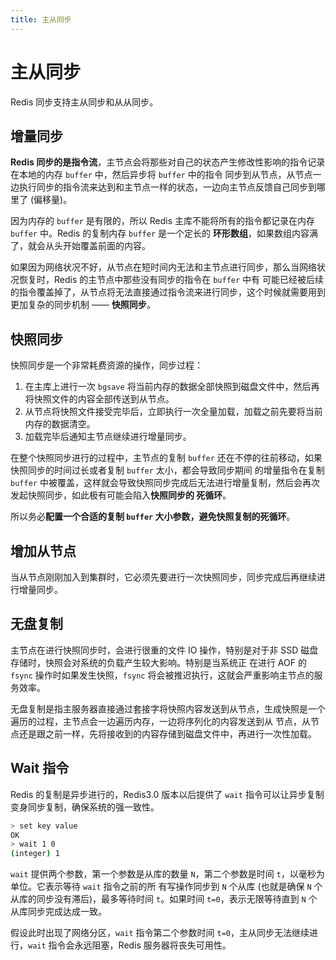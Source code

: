 ```yaml
---
title: 主从同步
---
```

# 主从同步
Redis 同步支持主从同步和从从同步。

## 增量同步
**Redis 同步的是指令流**，主节点会将那些对自己的状态产生修改性影响的指令记录在本地的内存 `buffer` 中，然后异步将 `buffer` 中的指令
同步到从节点，从节点一边执行同步的指令流来达到和主节点一样的状态，一边向主节点反馈自己同步到哪里了 (偏移量)。

因为内存的 `buffer` 是有限的，所以 Redis 主库不能将所有的指令都记录在内存 `buffer` 中。Redis 的复制内存 `buffer` 是一个定长的
**环形数组**，如果数组内容满了，就会从头开始覆盖前面的内容。

如果因为网络状况不好，从节点在短时间内无法和主节点进行同步，那么当网络状况恢复时，Redis 的主节点中那些没有同步的指令在 `buffer` 中有
可能已经被后续的指令覆盖掉了，从节点将无法直接通过指令流来进行同步，这个时候就需要用到更加复杂的同步机制 —— **快照同步**。

## 快照同步
快照同步是一个非常耗费资源的操作，同步过程：
1. 在主库上进行一次 `bgsave` 将当前内存的数据全部快照到磁盘文件中，然后再将快照文件的内容全部传送到从节点。
2. 从节点将快照文件接受完毕后，立即执行一次全量加载，加载之前先要将当前内存的数据清空。
3. 加载完毕后通知主节点继续进行增量同步。

在整个快照同步进行的过程中，主节点的复制 `buffer` 还在不停的往前移动，如果快照同步的时间过长或者复制 `buffer` 太小，都会导致同步期间
的增量指令在复制 `buffer` 中被覆盖，这样就会导致快照同步完成后无法进行增量复制，然后会再次发起快照同步，如此极有可能会陷入**快照同步的
死循环**。

所以务必**配置一个合适的复制 `buffer` 大小参数，避免快照复制的死循环**。

## 增加从节点
当从节点刚刚加入到集群时，它必须先要进行一次快照同步，同步完成后再继续进行增量同步。

## 无盘复制
主节点在进行快照同步时，会进行很重的文件 IO 操作，特别是对于非 SSD 磁盘存储时，快照会对系统的负载产生较大影响。特别是当系统正
在进行 AOF 的 `fsync` 操作时如果发生快照，`fsync` 将会被推迟执行，这就会严重影响主节点的服务效率。

无盘复制是指主服务器直接通过套接字将快照内容发送到从节点，生成快照是一个遍历的过程，主节点会一边遍历内存，一边将序列化的内容发送到从
节点，从节点还是跟之前一样，先将接收到的内容存储到磁盘文件中，再进行一次性加载。

## Wait 指令
Redis 的复制是异步进行的，Redis3.0 版本以后提供了 `wait` 指令可以让异步复制变身同步复制，确保系统的强一致性。
```sh
> set key value
OK
> wait 1 0
(integer) 1
```

`wait` 提供两个参数，第一个参数是从库的数量 `N`，第二个参数是时间 `t`，以毫秒为单位。它表示等待 `wait` 指令之前的所
有写操作同步到 `N` 个从库 (也就是确保 `N` 个从库的同步没有滞后)，最多等待时间 `t`。如果时间 `t=0`，表示无限等待直到 `N` 个从库同步完成达成一致。

假设此时出现了网络分区，`wait` 指令第二个参数时间 `t=0`，主从同步无法继续进行，`wait` 指令会永远阻塞，Redis 服务器将丧失可用性。